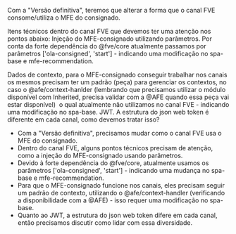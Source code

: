 Com a "Versão definitiva", teremos que alterar a forma que o canal FVE consome/utiliza o MFE do consignado.

Itens técnicos dentro do canal FVE que devemos ter uma atenção nos pontos abaixo:
Injeção do MFE-consignado utilizando parâmetros. Por conta da forte dependência do @fve/core atualmente passamos por parâmetros ['ola-consigned', 'start'] - indicando uma modificação no spa-base e mfe-recommendation.

Dados de contexto, para o MFE-consignado conseguir trabalhar nos canais os mesmos precisam ter um padrão (peça) para gerenciar os contextos, no caso o @afe/context-hanlder (lembrando que precisamos utilizar o módulo disponível com Inherited, precisa validar com a @AFE quando essa peça vai estar disponível)  o qual atualmente não utilizamos no canal FVE - indicando uma modificação no spa-base.
JWT. A estrutura do json web token é diferente em cada canal, como devemos tratar isso?



- Com a "Versão definitiva", precisamos mudar como o canal FVE usa o MFE do consignado.
- Dentro do canal FVE, alguns pontos técnicos precisam de atenção, como a injeção do MFE-consignado usando parâmetros.
- Devido à forte dependência do @fve/core, atualmente usamos os parâmetros ['ola-consigned', 'start'] - indicando uma mudança no spa-base e mfe-recommendation.
- Para que o MFE-consignado funcione nos canais, eles precisam seguir um padrão de contexto, utilizando o @afe/context-handler (verificando a disponibilidade com a @AFE) - isso requer uma modificação no spa-base.
- Quanto ao JWT, a estrutura do json web token difere em cada canal, então precisamos discutir como lidar com essa diversidade.
